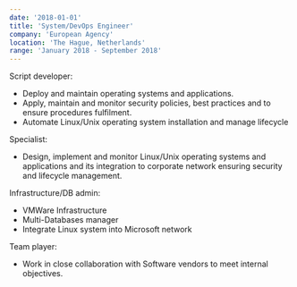 ```yaml
---
date: '2018-01-01'
title: 'System/DevOps Engineer'
company: 'European Agency'
location: 'The Hague, Netherlands'
range: 'January 2018 - September 2018'
---
```


Script developer:

- Deploy and maintain operating systems and applications.
- Apply, maintain and monitor security policies, best practices and to ensure procedures fulfilment.
- Automate Linux/Unix operating system installation and manage lifecycle

Specialist:

- Design, implement and monitor Linux/Unix operating systems and applications and its integration to corporate network ensuring security and lifecycle management.

Infrastructure/DB admin:

- VMWare Infrastructure
- Multi-Databases manager
- Integrate Linux system into Microsoft network

Team player:

- Work in close collaboration with Software vendors to meet internal objectives.
